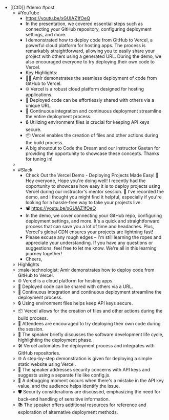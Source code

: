 - [[CtD]] #demo #post
	- #YouTube
		- https://youtu.be/xGUlAZ1fOeQ
		- In the presentation, we covered essential steps such as connecting your GitHub repository, configuring deployment settings, and more.
		- I demonstrated how to deploy code from GitHub to Vercel, a powerful cloud platform for hosting apps. The process is remarkably straightforward, allowing you to easily share your project with others using a generated URL. During the demo, we also encouraged everyone to try deploying their own code to Vercel.
		- Key Highlights:
		- 👨‍💻 Amir demonstrates the seamless deployment of code from GitHub to Vercel.
		- 🌐 Vercel is a robust cloud platform designed for hosting applications.
		- 🚀 Deployed code can be effortlessly shared with others via a unique URL.
		- 🔄 Continuous integration and continuous deployment streamline the entire deployment process.
		- 🔒 Utilizing environment files is crucial for keeping API keys secure.
		- 📦 Vercel enables the creation of files and other actions during the build process.
		- A big shoutout to Code the Dream and our instructor Gaetan for providing the opportunity to showcase these concepts. Thanks for tuning in!
	-
	- #Slack
		- Check Out the Vercel Demo - Deploying Projects Made Easy! 🚀
		  Hey everyone,
		  Hope you're doing well! I recently had the opportunity to showcase how easy it is to deploy projects using Vercel during our instructor's mentor session. 🎉 I've recorded the demo, and I thought you might find it helpful, especially if you're looking for a hassle-free way to take your projects live.
		- 📽️ https://youtu.be/xGUlAZ1fOeQ
		- In the demo, we cover connecting your GitHub repo, configuring deployment settings, and more. It's a quick and straightforward process that can save you a lot of time and headaches. Plus, Vercel's global CDN ensures your projects are lightning fast!
		- Please excuse any rough edges – I'm still learning the ropes and appreciate your understanding. If you have any questions or suggestions, feel free to let me know. We're all in this learning journey together!
		- Cheers,
	- Highlights
	- :male-technologist: Amir demonstrates how to deploy code from GitHub to Vercel.
	- :globe_with_meridians: Vercel is a cloud platform for hosting apps.
	- :rocket: Deployed code can be shared with others via a URL.
	- :arrows_counterclockwise: Continuous integration and continuous deployment streamline the deployment process.
	- :lock: Using environment files helps keep API keys secure.
	- :package: Vercel allows for the creation of files and other actions during the build process.
	- :arrows_counterclockwise: Attendees are encouraged to try deploying their own code during the session.
	- :arrows_counterclockwise: The speaker briefly discusses the software development life cycle, highlighting the deployment phase.
	- :hammer_and_wrench: Vercel automates the deployment process and integrates with GitHub repositories.
	- :globe_with_meridians: A step-by-step demonstration is given for deploying a simple static website using Vercel.
	- :key: The speaker addresses security concerns with API keys and suggests using a separate file like config.js.
	- :exploding_head: A debugging moment occurs when there's a mistake in the API key value, and the audience helps identify the issue.
	- :shield: Security considerations are discussed, emphasizing the need for back-end handling of sensitive information.
	- :books: The speaker offers additional resources for reference and exploration of alternative deployment methods.